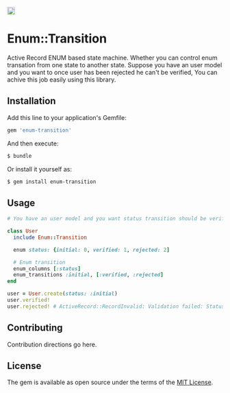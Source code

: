 <a href="https://badge.fury.io/rb/enum-transition"><img src="https://badge.fury.io/rb/enum-transition.svg" alt="Gem Version" height="18"></a>

# Enum::Transition
Active Record ENUM based state machine. Whether you can control enum transation from one state to another state. Suppose you have an user model and you want to once user has been rejected he can't be verified, You can achive this job easily using this library.

## Installation
Add this line to your application's Gemfile:

```ruby
gem 'enum-transition'
```

And then execute:
```bash
$ bundle
```

Or install it yourself as:
```bash
$ gem install enum-transition
```

## Usage

```ruby
# You have an user model and you want status transition should be verified or rejected from only initial

class User
  include Enum::Transition

  enum status: {initial: 0, verified: 1, rejected: 2]

  # Enum transition
  enum_columns [:status]
  enum_transitions :initial, [:verified, :rejected]
end

user = User.create(status: :initial)
user.verified!
user.rejected! # ActiveRecord::RecordInvalid: Validation failed: Status can't be changed from verified to rejected

```

## Contributing
Contribution directions go here.

## License
The gem is available as open source under the terms of the [MIT License](http://opensource.org/licenses/MIT).
